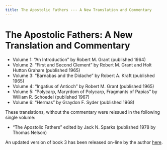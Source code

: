 ```yaml
---
title: The Apostolic Fathers --- A New Translation and Commentary
---
```


# The Apostolic Fathers: A New Translation and Commentary

* Volume 1: “An Introduction” by Robert M. Grant (published 1964)
* Volume 2: “First and Second Clement” by Robert M. Grant and Holt Hutton Graham (published 1965)
* Volume 3: “Barnabas and the Didache” by Robert A. Kraft (published 1965)
* Volume 4: “Ingatius of Antioch” by Robert M. Grant (published 1965)
* Volume 5: “Polycarp, Maryrdom of Polycarp, Fragmants of Papias” by William R. Schoedel (published 1967)
* Volume 6: “Hermas” by Graydon F. Syder (published 1968)

These translations, without the commentary were reissued in the following single volume:
* “The Apostolic Fathers” edited by Jack N. Sparks (published 1978 by Thomas Nelson)

An updated version of book 3 has been released on-line by the author [here](http://ccat.sas.upenn.edu/rak/publics/barn/barndidintro.htm).
